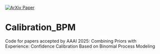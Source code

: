 [![ArXiv Paper](https://img.shields.io/static/v1?label=ArXiv&logo=ArXiv&message=Template&color=47A141)](https://arxiv.org/abs/2412.10658/badge/ArXiv-Paper-blue)

# Calibration_BPM
Code for papers accepted by AAAI 2025: Combining Priors with Experience: Confidence Calibration Based on Binomial Process Modeling

